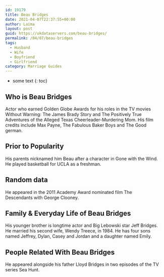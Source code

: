 ```yaml
---
id: 19179
title: Beau Bridges
date: 2021-04-07T22:37:55+00:00
author: Laima
layout: post
guid: https://ukdataservers.com/beau-bridges/
permalink: /04/07/beau-bridges
tags:
  - Husband
  - Wife
  - Boyfriend
  - Girlfriend
category: Marriage Guides
---
```


* some text
{: toc}


## Who is Beau Bridges
                  
                  
                  
Actor who earned Golden Globe Awards for his roles in the TV movies Without Warning: The James Brady Story and The Positively True Adventures of the Alleged Texas Cheerleader-Murdering Mom. His film credits include Max Payne, The Fabulous Baker Boys and The Good german.
                  
              
            
              
            
                
                
                
## Prior to Popularity
                  
                  
                  
His parents nicknamed him Beau after a character in Gone with the Wind. He played basketball for UCLA as a freshman.
                  
              
            
              
            
                
                
                
## Random data
                  
                  
                  
He appeared in the 2011 Academy Award nominated film The Descendants with George Clooney.
                  
              
            
              
            
                
                
                
## Family & Everyday Life of Beau Bridges
                  
                  
                  
His younger brother is longtime actor and Big Lebowski star Jeff Bridges. He married his second wife, Wendy Treece, in 1984. He has four sons named Jeffrey, Dylan, Casey and Jordan and a daughter named Emily.
                  
              
            
              
            
                
                
                
## People Related With Beau Bridges
                  
                  
                  
He appeared alongside his father Lloyd Bridges in two episodes of the TV series Sea Hunt.
                  
              
            
              
            
                
              
            
              
              
            
            
              
            
          
          
          
